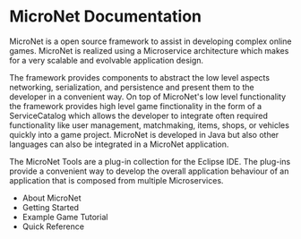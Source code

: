 # MicroNet Documentation

MicroNet is a open source framework to assist in developing complex online games. MicroNet is realized using a Microservice architecture which makes for a very scalable and evolvable application design.

The framework provides components to abstract the low level aspects networking, serialization, and persistence and present them to the developer in a convenient way. On top of MicroNet's low level functionality the framework provides high level game finctionality in the form of a ServiceCatalog which allows the developer to integrate often required functionality like user management, matchmaking, items, shops, or vehicles quickly into a game project. MicroNet is developed in Java but also other languages can also be integrated in a MicroNet application.

The MicroNet Tools are a plug-in collection for the Eclipse IDE. The plug-ins provide a convenient way to develop the overall application behaviour of an application that is composed from multiple Microservices.

- About MicroNet
- Getting Started
- Example Game Tutorial
- Quick Reference
